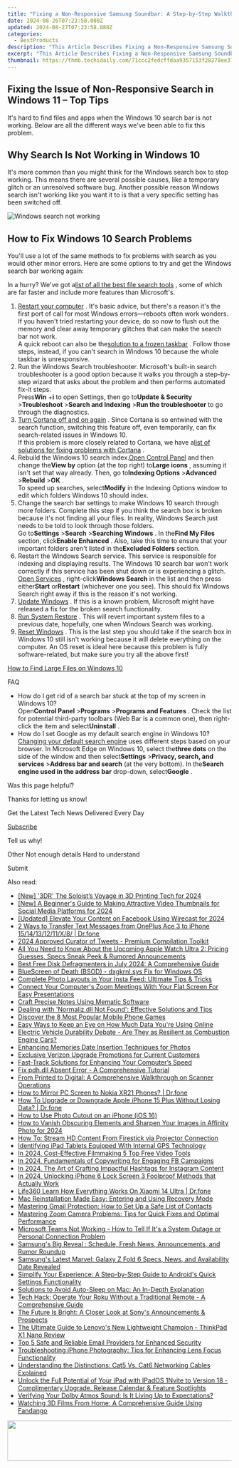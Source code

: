 ```yaml
---
title: "Fixing a Non-Responsive Samsung Soundbar: A Step-by-Step Walkthrough"
date: 2024-08-26T07:23:58.080Z
updated: 2024-08-27T07:23:58.080Z
categories:
  - BestProducts
description: "This Article Describes Fixing a Non-Responsive Samsung Soundbar: A Step-by-Step Walkthrough"
excerpt: "This Article Describes Fixing a Non-Responsive Samsung Soundbar: A Step-by-Step Walkthrough"
thumbnail: https://thmb.techidaily.com/71ccc2fedcffdaa9357153f28278ee3778285e29e6f3d8460fc68588e03103f5.jpg
---
```


## Fixing the Issue of Non-Responsive Search in Windows 11 – Top Tips
 It's hard to find files and apps when the Windows 10 search bar is not working. Below are all the different ways we've been able to fix this problem.  

## Why Search Is Not Working in Windows 10

 It's more common than you might think for the Windows search box to stop working. This means there are several possible causes, like a temporary glitch or an unresolved software bug. Another possible reason Windows search isn't working like you want it to is that a very specific setting has been switched off.

![Windows search not working](https://www.lifewire.com/thmb/eUOincgBNCFIDt1gubIW-meSdKs=/1500x0/filters:no_upscale():max_bytes(150000):strip_icc():format(webp)/windowssearchfix06-5bdc331846e0fb002d90f052.jpg)

## How to Fix Windows 10 Search Problems

 You'll use a lot of the same methods to fix problems with search as you would other minor errors. Here are some options to try and get the Windows search bar working again:

 In a hurry? We've got a[list of all the best file search tools](https://www.lifewire.com/11-free-file-search-tools-1356644) , some of which are far faster and include more features than Microsoft's.

1. [Restart your computer](https://www.lifewire.com/how-to-reboot-a-computer-2624568) . It's basic advice, but there's a reason it's the first port of call for most Windows errors—reboots often work wonders. If you haven't tried restarting your device, do so now to flush out the memory and clear away temporary glitches that can make the search bar not work.  
 A quick reboot can also be the[solution to a frozen taskbar](https://www.lifewire.com/how-to-fix-windows-10-taskbar-frozen-4585023) . Follow those steps, instead, if you can't search in Windows 10 because the whole taskbar is unresponsive.
2. Run the Windows Search troubleshooter. Microsoft's built-in search troubleshooter is a good option because it walks you through a step-by-step wizard that asks about the problem and then performs automated fix-it steps.  
 Press**Win** +**i** to open Settings, then go to**Update & Security** \>**Troubleshoot** \>**Search and Indexing** \>**Run the troubleshooter** to go through the diagnostics.
3. [Turn Cortana off and on again](https://www.lifewire.com/turn-off-cortana-in-windows-10-4165920) . Since Cortana is so entwined with the search function, switching this feature off, even temporarily, can fix search-related issues in Windows 10.  
 If this problem is more closely related to Cortana, we have a[list of solutions for fixing problems with Cortana](https://www.lifewire.com/fix-cortana-4151935) .
4. Rebuild the Windows 10 search index.[Open Control Panel](https://www.lifewire.com/how-to-open-control-panel-2625782) and then change the**View by** option (at the top right) to**Large icons** , assuming it isn't set that way already. Then, go to**Indexing Options** \>**Advanced** \>**Rebuild** \>**OK** .  
 To speed up searches, select**Modify** in the Indexing Options window to edit which folders Windows 10 should index.
5. Change the search bar settings to make Windows 10 search through more folders. Complete this step if you think the search box is broken because it's not finding all your files. In reality, Windows Search just needs to be told to look through those folders.  
 Go to**Settings** \>**Search** \>**Searching Windows** . In the**Find My Files** section, click**Enable Enhanced** . Also, take this time to ensure that your important folders aren't listed in the**Excluded Folders** section.
6. Restart the Windows Search service. This service is responsible for indexing and displaying results. The Windows 10 search bar won't work correctly if this service has been shut down or is experiencing a glitch.  
[Open Services](https://www.lifewire.com/what-is-a-service-4107276) , right-click**Windows Search** in the list and then press either**Start** or**Restart** (whichever one you see). This should fix Windows Search right away if this is the reason it's not working.
7. [Update Windows](https://www.lifewire.com/how-to-check-for-install-windows-updates-2624596) . If this is a known problem, Microsoft might have released a fix for the broken search functionality.
8. [Run System Restore](https://www.lifewire.com/how-to-use-system-restore-in-windows-2626131) . This will revert important system files to a previous date, hopefully, one when Windows Search was working.
9. [Reset Windows](https://www.lifewire.com/reset-this-pc-complete-walkthrough-2624538) . This is the last step you should take if the search box in Windows 10 still isn't working because it will delete everything on the computer. An OS reset is ideal here because this problem is fully software-related, but make sure you try all the above first!

[How to Find Large Files on Windows 10](https://www.lifewire.com/find-large-files-on-windows-10-5180994)

 FAQ

* How do I get rid of a search bar stuck at the top of my screen in Windows 10?  
 Open**Control Panel** \>**Programs** \>**Programs and Features** . Check the list for potential third-party toolbars (Web Bar is a common one), then right-click the item and select**Uninstall** .
* How do I set Google as my default search engine in Windows 10?  
[Changing your default search engine](https://www.lifewire.com/make-google-default-search-engine-3482175) uses different steps based on your browser. In Microsoft Edge on Windows 10, select the**three dots** on the side of the window and then select**Settings** \>**Privacy, search, and services** \>**Address bar and search** (at the very bottom). In the**Search engine used in the address** **bar** drop-down, select**Google** .

Was this page helpful?

Thanks for letting us know!

 Get the Latest Tech News Delivered Every Day

[Subscribe](https://www.lifewire.com/#)

Tell us why!

 Other  Not enough details  Hard to understand

 Submit

<ins class="adsbygoogle"
     style="display:block"
     data-ad-format="autorelaxed"
     data-ad-client="ca-pub-7571918770474297"
     data-ad-slot="1223367746"></ins>



<ins class="adsbygoogle"
     style="display:block"
     data-ad-client="ca-pub-7571918770474297"
     data-ad-slot="8358498916"
     data-ad-format="auto"
     data-full-width-responsive="true"></ins>

<span class="atpl-alsoreadstyle">Also read:</span>
<div><ul>
<li><a href="https://vp-tips.techidaily.com/new-3dr-the-soloists-voyage-in-3d-printing-tech-for-2024/"><u>[New] '3DR'  The Soloist’s Voyage in 3D Printing Tech for 2024</u></a></li>
<li><a href="https://youtube-tips.techidaily.com/-beginners-guide-to-making-attractive-video-thumbnails-for-social-media-platforms-for-2024/"><u>[New] A Beginner's Guide to Making Attractive Video Thumbnails for Social Media Platforms for 2024</u></a></li>
<li><a href="https://facebook-video-recording.techidaily.com/updated-elevate-your-content-on-facebook-using-wirecast-for-2024/"><u>[Updated] Elevate Your Content on Facebook Using Wirecast for 2024</u></a></li>
<li><a href="https://blog-min.techidaily.com/2-ways-to-transfer-text-messages-from-oneplus-ace-3-to-iphone-1514131211x8-drfone-by-drfone-transfer-from-android-transfer-from-android/"><u>2 Ways to Transfer Text Messages from OnePlus Ace 3 to iPhone 15/14/13/12/11/X/8/ | Dr.fone</u></a></li>
<li><a href="https://twitter-videos.techidaily.com/2024-approved-curator-of-tweets-premium-compilation-toolkit/"><u>2024 Approved  Curator of Tweets - Premium Compilation Toolkit</u></a></li>
<li><a href="https://tech-renaissance.techidaily.com/all-you-need-to-know-about-the-upcoming-apple-watch-ultra-2-pricing-guesses-specs-sneak-peek-and-rumored-announcements/"><u>All You Need to Know About the Upcoming Apple Watch Ultra 2: Pricing Guesses, Specs Sneak Peek & Rumored Announcements</u></a></li>
<li><a href="https://tech-renaissance.techidaily.com/best-free-disk-defragmenters-in-july-2024-a-comprehensive-guide/"><u>Best Free Disk Defragmenters in July 2024: A Comprehensive Guide</u></a></li>
<li><a href="https://network-issues.techidaily.com/bluescreen-of-death-bsod-dxgkrnlsys-fix-for-windows-os/"><u>BlueScreen of Death (BSOD) - dxgkrnl.sys Fix for Windows OS</u></a></li>
<li><a href="https://tech-renaissance.techidaily.com/complete-photo-layouts-in-your-insta-feed-ultimate-tips-and-tricks/"><u>Complete Photo Layouts in Your Insta Feed: Ultimate Tips & Tricks</u></a></li>
<li><a href="https://tech-renaissance.techidaily.com/connect-your-computers-zoom-meetings-with-your-flat-screen-for-easy-presentations/"><u>Connect Your Computer's Zoom Meetings With Your Flat Screen For Easy Presentations</u></a></li>
<li><a href="https://extra-resources.techidaily.com/craft-precise-notes-using-mematic-software/"><u>Craft Precise Notes Using Mematic Software</u></a></li>
<li><a href="https://tech-renaissance.techidaily.com/dealing-with-normalizdll-not-found-effective-solutions-and-tips/"><u>Dealing with 'Normaliz.dll Not Found': Effective Solutions and Tips</u></a></li>
<li><a href="https://tech-renaissance.techidaily.com/discover-the-8-most-popular-mobile-phone-games/"><u>Discover the 8 Most Popular Mobile Phone Games</u></a></li>
<li><a href="https://tech-renaissance.techidaily.com/easy-ways-to-keep-an-eye-on-how-much-data-youre-using-online/"><u>Easy Ways to Keep an Eye on How Much Data You're Using Online</u></a></li>
<li><a href="https://tech-renaissance.techidaily.com/electric-vehicle-durability-debate-are-they-as-resilient-as-combustion-engine-cars/"><u>Electric Vehicle Durability Debate - Are They as Resilient as Combustion Engine Cars?</u></a></li>
<li><a href="https://extra-tips.techidaily.com/enhancing-memories-date-insertion-techniques-for-photos/"><u>Enhancing Memories  Date Insertion Techniques for Photos</u></a></li>
<li><a href="https://tech-renaissance.techidaily.com/exclusive-verizon-upgrade-promotions-for-current-customers/"><u>Exclusive Verizon Upgrade Promotions for Current Customers</u></a></li>
<li><a href="https://tech-renaissance.techidaily.com/fast-track-solutions-for-enhancing-your-computers-speed/"><u>Fast-Track Solutions for Enhancing Your Computer’s Speed</u></a></li>
<li><a href="https://tech-renaissance.techidaily.com/fix-pdhdll-absent-error-a-comprehensive-tutorial/"><u>Fix pdh.dll Absent Error - A Comprehensive Tutorial</u></a></li>
<li><a href="https://tech-renaissance.techidaily.com/from-printed-to-digital-a-comprehensive-walkthrough-on-scanner-operations/"><u>From Printed to Digital: A Comprehensive Walkthrough on Scanner Operations</u></a></li>
<li><a href="https://screen-mirror.techidaily.com/how-to-mirror-pc-screen-to-nokia-xr21-phones-drfone-by-drfone-android/"><u>How to Mirror PC Screen to Nokia XR21 Phones? | Dr.fone</u></a></li>
<li><a href="https://techidaily.com/how-to-upgrade-or-downgrade-apple-iphone-15-plus-without-losing-data-drfone-by-drfone-ios-system-repair-ios-system-repair/"><u>How To Upgrade or Downgrade Apple iPhone 15 Plus Without Losing Data? | Dr.fone</u></a></li>
<li><a href="https://tech-renaissance.techidaily.com/how-to-use-photo-cutout-on-an-iphone-ios-16/"><u>How to Use Photo Cutout on an iPhone (iOS 16)</u></a></li>
<li><a href="https://some-knowledge.techidaily.com/how-to-vanish-obscuring-elements-and-sharpen-your-images-in-affinity-photo-for-2024/"><u>How to Vanish Obscuring Elements and Sharpen Your Images in Affinity Photo for 2024</u></a></li>
<li><a href="https://tech-renaissance.techidaily.com/how-to-stream-hd-content-from-firestick-via-projector-connection/"><u>How To: Stream HD Content From Firestick via Projector Connection</u></a></li>
<li><a href="https://tech-renaissance.techidaily.com/identifying-ipad-tablets-equipped-with-internal-gps-technology/"><u>Identifying iPad Tablets Equipped With Internal GPS Technology</u></a></li>
<li><a href="https://extra-lessons.techidaily.com/in-2024-cost-effective-filmmaking-5-top-free-video-tools/"><u>In 2024, Cost-Effective Filmmaking  5 Top Free Video Tools</u></a></li>
<li><a href="https://facebook-video-recording.techidaily.com/in-2024-fundamentals-of-copywriting-for-engaging-fb-campaigns/"><u>In 2024, Fundamentals of Copywriting for Engaging FB Campaigns</u></a></li>
<li><a href="https://instagram-videos.techidaily.com/in-2024-the-art-of-crafting-impactful-hashtags-for-instagram-content/"><u>In 2024, The Art of Crafting Impactful Hashtags for Instagram Content</u></a></li>
<li><a href="https://ios-unlock.techidaily.com/in-2024-unlocking-iphone-6-lock-screen-3-foolproof-methods-that-actually-work-by-drfone-ios/"><u>In 2024, Unlocking iPhone 6 Lock Screen 3 Foolproof Methods that Actually Work</u></a></li>
<li><a href="https://fake-location.techidaily.com/life360-learn-how-everything-works-on-xiaomi-14-ultra-drfone-by-drfone-virtual-android/"><u>Life360 Learn How Everything Works On Xiaomi 14 Ultra | Dr.fone</u></a></li>
<li><a href="https://tech-renaissance.techidaily.com/mac-reinstallation-made-easy-entering-and-using-recovery-mode/"><u>Mac Reinstallation Made Easy: Entering and Using Recovery Mode</u></a></li>
<li><a href="https://tech-renaissance.techidaily.com/mastering-gmail-protection-how-to-set-up-a-safe-list-of-contacts/"><u>Mastering Gmail Protection: How to Set Up a Safe List of Contacts</u></a></li>
<li><a href="https://tech-renaissance.techidaily.com/mastering-zoom-camera-problems-tips-for-quick-fixes-and-optimal-performance/"><u>Mastering Zoom Camera Problems: Tips for Quick Fixes and Optimal Performance</u></a></li>
<li><a href="https://tech-renaissance.techidaily.com/microsoft-teams-not-working-how-to-tell-if-its-a-system-outage-or-personal-connection-problem/"><u>Microsoft Teams Not Working - How to Tell If It's a System Outage or Personal Connection Problem</u></a></li>
<li><a href="https://tech-renaissance.techidaily.com/samsungs-big-reveal-schedule-fresh-news-announcements-and-rumor-roundup/"><u>Samsung's Big Reveal : Schedule, Fresh News, Announcements, and Rumor Roundup</u></a></li>
<li><a href="https://tech-renaissance.techidaily.com/samsungs-latest-marvel-galaxy-z-fold-6-specs-news-and-availability-date-revealed/"><u>Samsung's Latest Marvel: Galaxy Z Fold 6 Specs, News, and Availability Date Revealed</u></a></li>
<li><a href="https://tech-renaissance.techidaily.com/simplify-your-experience-a-step-by-step-guide-to-androids-quick-settings-functionality/"><u>Simplify Your Experience: A Step-by-Step Guide to Android's Quick Settings Functionality</u></a></li>
<li><a href="https://tech-renaissance.techidaily.com/solutions-to-avoid-auto-sleep-on-mac-an-in-depth-explanation/"><u>Solutions to Avoid Auto-Sleep on Mac: An In-Depth Explanation</u></a></li>
<li><a href="https://tech-renaissance.techidaily.com/tech-hack-operate-your-roku-without-a-traditional-remote-a-comprehensive-guide/"><u>Tech Hack: Operate Your Roku Without a Traditional Remote - A Comprehensive Guide</u></a></li>
<li><a href="https://tech-renaissance.techidaily.com/the-future-is-bright-a-closer-look-at-sonys-announcements-and-prospects/"><u>The Future Is Bright: A Closer Look at Sony's Announcements & Prospects</u></a></li>
<li><a href="https://buynow-help.techidaily.com/the-ultimate-guide-to-lenovos-new-lightweight-champion-thinkpad-x1-nano-review/"><u>The Ultimate Guide to Lenovo's New Lightweight Champion - ThinkPad X1 Nano Review</u></a></li>
<li><a href="https://tech-renaissance.techidaily.com/top-5-safe-and-reliable-email-providers-for-enhanced-security/"><u>Top 5 Safe and Reliable Email Providers for Enhanced Security</u></a></li>
<li><a href="https://tech-renaissance.techidaily.com/troubleshooting-iphone-photography-tips-for-enhancing-lens-focus-functionality/"><u>Troubleshooting iPhone Photography: Tips for Enhancing Lens Focus Functionality</u></a></li>
<li><a href="https://tech-renaissance.techidaily.com/understanding-the-distinctions-cat5-vs-cat6-networking-cables-explained/"><u>Understanding the Distinctions: Cat5 Vs. Cat6 Networking Cables Explained</u></a></li>
<li><a href="https://tech-renaissance.techidaily.com/unlock-the-full-potential-of-your-ipad-with-ipados-1nvite-to-version-18-complimentary-upgrade-release-calendar-and-feature-spotlights/"><u>Unlock the Full Potential of Your iPad with IPadOS 1Nvite to Version 18 - Complimentary Upgrade, Release Calendar & Feature Spotlights</u></a></li>
<li><a href="https://tech-renaissance.techidaily.com/verifying-your-dolby-atmos-sound-is-it-living-up-to-expectations/"><u>Verifying Your Dolby Atmos Sound: Is It Living Up to Expectations?</u></a></li>
<li><a href="https://tech-renaissance.techidaily.com/watching-3d-films-from-home-a-comprehensive-guide-using-fandango/"><u>Watching 3D Films From Home: A Comprehensive Guide Using Fandango</u></a></li>
</ul></div>

<!-- affiliate ads begin -->
<a href="https://arkmc.pxf.io/c/5597632/427477/5172" target="_top" id="427477"><img src="//a.impactradius-go.com/display-ad/5172-427477" border="0" alt="" width="728" height="90"/></a><img height="0" width="0" src="https://arkmc.pxf.io/i/5597632/427477/5172" style="position:absolute;visibility:hidden;" border="0" />
<!-- affiliate ads end -->